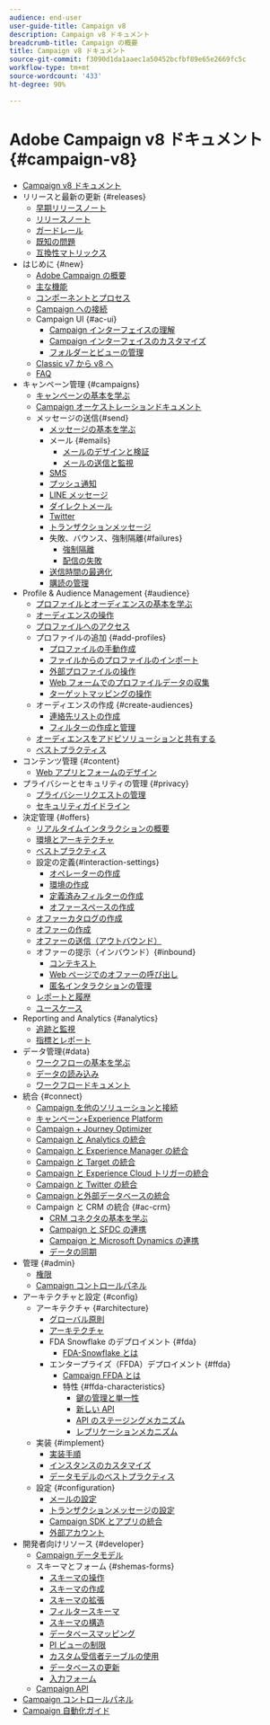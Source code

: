 ```yaml
---
audience: end-user
user-guide-title: Campaign v8
description: Campaign v8 ドキュメント
breadcrumb-title: Campaign の概要
title: Campaign v8 ドキュメント
source-git-commit: f3090d1da1aaec1a50452bcfbf89e65e2669fc5c
workflow-type: tm+mt
source-wordcount: '433'
ht-degree: 90%

---
```



# Adobe Campaign v8 ドキュメント {#campaign-v8}

+ [Campaign v8 ドキュメント](campaign-home.md)
+ リリースと最新の更新 {#releases}
   + [早期リリースノート](start/e-release-notes.md)
   + [リリースノート](start/release-notes.md)
   + [ガードレール](start/ac-guardrails.md)
   + [既知の問題](start/known-issues.md)
   + [互換性マトリックス](start/compatibility-matrix.md)
+ はじめに {#new}
   + [Adobe Campaign の概要](start/get-started.md)
   + [主な機能](start/whats-new.md)
   + [コンポーネントとプロセス](start/ac-components.md)
   + [Campaign への接続](start/connect.md)
   + Campaign UI {#ac-ui}
      + [Campaign インターフェイスの理解](start/campaign-ui.md)
      + [Campaign インターフェイスのカスタマイズ](start/customize-ui.md)
      + [フォルダーとビューの管理](audiences/folders-and-views.md)
   + [Classic v7 から v8 へ](start/v7-to-v8.md)
   + [FAQ](start/campaign-faq.md)
+ キャンペーン管理 {#campaigns}
   + [キャンペーンの基本を学ぶ](start/campaigns.md)
   + [Campaign オーケストレーションドキュメント](https://experienceleague.adobe.com/docs/campaign/automation/campaign-orchestration/set-up-campaigns.html?lang=ja)
   + メッセージの送信{#send}
      + [メッセージの基本を学ぶ](start/create-message.md)
      + メール {#emails}
         + [メールのデザインと検証](send/email.md)
         + [メールの送信と監視](send/send.md)
      + [SMS](send/sms.md)
      + [プッシュ通知](send/push.md)
      + [LINE メッセージ](send/line.md)
      + [ダイレクトメール](send/direct-mail.md)
      + [Twitter](send/twitter.md)
      + [トランザクションメッセージ](send/transactional.md)
      + 失敗、バウンス、強制隔離{#failures}
         + [強制隔離](send/quarantines.md)
         + [配信の失敗](send/delivery-failures.md)
      + [送信時間の最適化](send/predictive.md)
      + [購読の管理](start/subscriptions.md)
+ Profile &amp; Audience Management {#audience}
   + [プロファイルとオーディエンスの基本を学ぶ](audiences/gs-audiences.md)
   + [オーディエンスの操作](start/audiences.md)
   + [プロファイルへのアクセス](audiences/view-profiles.md)
   + プロファイルの追加 {#add-profiles}
      + [プロファイルの手動作成](audiences/create-profiles.md)
      + [ファイルからのプロファイルのインポート](audiences/import-profiles.md)
      + [外部プロファイルの操作](audiences/external-profiles.md)
      + [Web フォームでのプロファイルデータの収集](audiences/collect-profiles.md)
      + [ターゲットマッピングの操作](audiences/target-mappings.md)
   + オーディエンスの作成 {#create-audiences}
      + [連絡先リストの作成](audiences/create-audiences.md)
      + [フィルターの作成と管理](audiences/create-filters.md)
   + [オーディエンスをアドビソリューションと共有する](start/shared-audiences.md)
   + [ベストプラクティス](audiences/audiences-best-practices.md)
+ コンテンツ管理 {#content}
   + [Web アプリとフォームのデザイン](dev/webapps.md)
+ プライバシーとセキュリティの管理 {#privacy}
   + [プライバシーリクエストの管理](start/privacy.md)
   + [セキュリティガイドライン](config/security.md)
+ 決定管理 {#offers}
   + [リアルタイムインタラクションの概要](interaction/interaction.md)
   + [環境とアーキテクチャ](interaction/interaction-architecture.md)
   + [ベストプラクティス](interaction/interaction-best-practices.md)
   + 設定の定義{#interaction-settings}
      + [オペレーターの作成](interaction/interaction-operators.md)
      + [環境の作成](interaction/interaction-env.md)
      + [定義済みフィルターの作成](interaction/interaction-predefined-filters.md)
      + [オファースペースの作成](interaction/interaction-offer-spaces.md)
   + [オファーカタログの作成](interaction/interaction-offer-catalog.md)
   + [オファーの作成](interaction/interaction-offer.md)
   + [オファーの送信（アウトバウンド）](interaction/interaction-send-offers.md)
   + オファーの提示（インバウンド）{#inbound}
      + [コンテキスト](interaction/interaction-present-offers.md)
      + [Web ページでのオファーの呼び出し](interaction/interaction-integration.md)
      + [匿名インタラクションの管理](interaction/anonymous-interactions.md)
   + [レポートと履歴](interaction/interaction-tracking.md)
   + [ユースケース](interaction/interaction-use-cases.md)
+ Reporting and Analytics {#analytics}
   + [追跡と監視](start/tracking.md)
   + [指標とレポート](start/reporting.md)
+ データ管理{#data}
   + [ワークフローの基本を学ぶ](config/workflows.md)
   + [データの読み込み](start/import.md)
   + [ワークフロードキュメント](https://experienceleague.adobe.com/docs/campaign/automation/workflows/introduction/about-workflows.html?lang=ja)
+ 統合 {#connect}
   + [Campaign を他のソリューションと接続](connect/integration.md)
   + [キャンペーン+Experience Platform](connect/ac-aep.md)
   + [Campaign + Journey Optimizer](connect/ac-ajo.md)
   + [Campaign と Analytics の統合](connect/ac-aa.md)
   + [Campaign と Experience Manager の統合](connect/ac-aem.md)
   + [Campaign と Target の統合](connect/ac-at.md)
   + [Campaign と Experience Cloud トリガーの統合](connect/ac-triggers.md)
   + [Campaign と Twitter の統合](connect/ac-tw.md)
   + [Campaign と外部データベースの統合](connect/fda.md)
   + Campaign と CRM の統合 {#ac-crm}
      + [CRM コネクタの基本を学ぶ](connect/crm.md)
      + [Campaign と SFDC の連携](connect/ac-sfdc.md)
      + [Campaign と Microsoft Dynamics の連携](connect/ac-ms-dyn.md)
      + [データの同期](connect/crm-data-sync.md)
+ 管理 {#admin}
   + [権限](start/permissions.md)
   + [Campaign コントロールパネル](config/self-service.md)
+ アーキテクチャと設定 {#config}
   + アーキテクチャ {#architecture}
      + [グローバル原則](architecture/general-architecture.md)
      + [アーキテクチャ](architecture/architecture.md)
      + FDA Snowflake のデプロイメント {#fda}
         + [FDA-Snowflake とは](architecture/fda-deployment.md)
      + エンタープライズ（FFDA）デプロイメント {#ffda}
         + [Campaign FFDA とは](architecture/enterprise-deployment.md)
         + 特性 {#ffda-characteristics}
            + [鍵の管理と単一性](architecture/keys.md)
            + [新しい API](architecture/new-apis.md)
            + [API のステージングメカニズム](architecture/staging.md)
            + [レプリケーションメカニズム](architecture/replication.md)
   + 実装 {#implement}
      + [実装手順](start/implement.md)
      + [インスタンスのカスタマイズ](dev/customize.md)
      + [データモデルのベストプラクティス](dev/datamodel-best-practices.md)
   + 設定 {#configuration}
      + [メールの設定](config/email-settings.md)
      + [トランザクションメッセージの設定](config/transactional-msg-settings.md)
      + [Campaign SDK とアプリの統合](config/push-config.md)
      + [外部アカウント](config/external-accounts.md)
+ 開発者向けリソース {#developer}
   + [Campaign データモデル](dev/datamodel.md)
   + スキーマとフォーム {#shemas-forms}
      + [スキーマの操作](dev/schemas.md)
      + [スキーマの作成](dev/create-schema.md)
      + [スキーマの拡張](dev/extend-schema.md)
      + [フィルタースキーマ](dev/filter-schema.md)
      + [スキーマの構造](dev/schema-structure.md)
      + [データベースマッピング](dev/database-mapping.md)
      + [PI ビューの制限](dev/restrict-pi-view.md)
      + [カスタム受信者テーブルの使用](dev/custom-recipient.md)
      + [データベースの更新](dev/update-database-structure.md)
      + [入力フォーム](dev/forms.md)
   + [Campaign API](dev/api.md)
+ [Campaign コントロールパネル](https://experienceleague.adobe.com/docs/control-panel/using/control-panel-home.html?lang=ja)
+ [Campaign 自動化ガイド](https://experienceleague.adobe.com/docs/campaign/automation/home.html?lang=ja)
